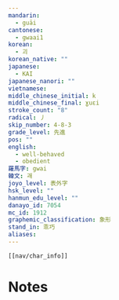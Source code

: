 ```yaml
---
mandarin:
  - guāi
cantonese:
  - gwaai1
korean:
  - 괴
korean_native: ""
japanese:
  - KAI
japanese_nanori: ""
vietnamese:
middle_chinese_initial: k
middle_chinese_final: ɣuɛi
stroke_count: "8"
radical: 丿
skip_number: 4-8-3
grade_level: 先進
pos: ""
english:
  - well-behaved
  - obedient
羅馬字: gwai
韓文: 괘
joyo_level: 表外字
hsk_level: ""
hanmun_edu_level: ""
danayo_id: 7054
mc_id: 1912
graphemic_classification: 象形
stand_in: 乖巧
aliases:
---
```

```meta-bind-embed
[[nav/char_info]]
```

# Notes
